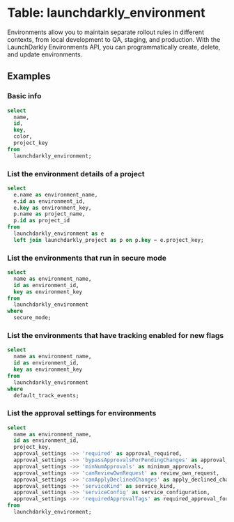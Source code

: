 # Table: launchdarkly_environment

Environments allow you to maintain separate rollout rules in different contexts, from local development to QA, staging, and production. With the LaunchDarkly Environments API, you can programmatically create, delete, and update environments.

## Examples

### Basic info

```sql
select
  name,
  id,
  key,
  color,
  project_key
from
  launchdarkly_environment;
```

### List the environment details of a project

```sql
select
  e.name as environment_name,
  e.id as environment_id,
  e.key as environment_key,
  p.name as project_name,
  p.id as project_id
from
  launchdarkly_environment as e
  left join launchdarkly_project as p on p.key = e.project_key;
```

### List the environments that run in secure mode

```sql
select
  name as environment_name,
  id as environment_id,
  key as environment_key
from
  launchdarkly_environment
where
  secure_mode;
```

### List the environments that have tracking enabled for new flags

```sql
select
  name as environment_name,
  id as environment_id,
  key as environment_key
from
  launchdarkly_environment
where
  default_track_events;
```

### List the approval settings for environments

```sql
select
  name as environment_name,
  id as environment_id,
  project_key,
  approval_settings ->> 'required' as approval_required,
  approval_settings ->> 'bypassApprovalsForPendingChanges' as approval_for_pending_changes,
  approval_settings ->> 'minNumApprovals' as minimum_approvals,
  approval_settings ->> 'canReviewOwnRequest' as review_own_request,
  approval_settings ->> 'canApplyDeclinedChanges' as apply_declined_changes,
  approval_settings ->> 'serviceKind' as service_kind,
  approval_settings ->> 'serviceConfig' as service_configuration,
  approval_settings ->> 'requiredApprovalTags' as required_approval_for_flags_with_tags
from
  launchdarkly_environment;
```
